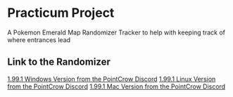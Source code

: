 # Practicum Project
A Pokemon Emerald Map Randomizer Tracker to help with keeping track of where entrances lead
## Link to the Randomizer
[1.99.1 Windows Version from the PointCrow Discord](https://cdn.discordapp.com/attachments/832144660565852180/991519495539675156/Windows-PointCrows_UWR_v1.99.1.zip)
[1.99.1 Linux Version from the PointCrow Discord](https://cdn.discordapp.com/attachments/832144660565852180/991519546680803369/Linux-PointCrows_UWR_v1.99.1.zip)
[1.99.1 Mac Version from the PointCrow Discord](https://cdn.discordapp.com/attachments/832144660565852180/991609379705065503/MacOS-PointCrows_UWR_v1.99.1.zip)
